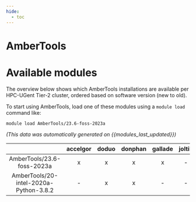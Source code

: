 ```yaml
---
hide:
  - toc
---
```


AmberTools
==========

# Available modules


The overview below shows which AmberTools installations are available per HPC-UGent Tier-2 cluster, ordered based on software version (new to old).

To start using AmberTools, load one of these modules using a `module load` command like:

```shell
module load AmberTools/23.6-foss-2023a
```

*(This data was automatically generated on {{modules_last_updated}})*  

| |accelgor|doduo|donphan|gallade|joltik|shinx|skitty|
| :---: | :---: | :---: | :---: | :---: | :---: | :---: | :---: |
|AmberTools/23.6-foss-2023a|x|x|x|x|-|x|x|
|AmberTools/20-intel-2020a-Python-3.8.2|-|x|x|-|-|-|-|
